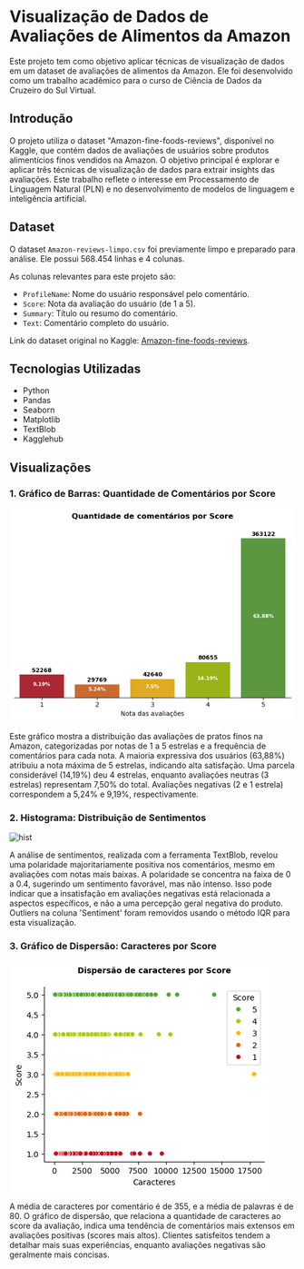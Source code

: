 # Visualização de Dados de Avaliações de Alimentos da Amazon

Este projeto tem como objetivo aplicar técnicas de visualização de dados em um dataset de avaliações de alimentos da Amazon. Ele foi desenvolvido como um trabalho acadêmico para o curso de Ciência de Dados da Cruzeiro do Sul Virtual.

## Introdução

O projeto utiliza o dataset "Amazon-fine-foods-reviews", disponível no Kaggle, que contém dados de avaliações de usuários sobre produtos alimentícios finos vendidos na Amazon. O objetivo principal é explorar e aplicar três técnicas de visualização de dados para extrair insights das avaliações. Este trabalho reflete o interesse em Processamento de Linguagem Natural (PLN) e no desenvolvimento de modelos de linguagem e inteligência artificial.

## Dataset

O dataset `Amazon-reviews-limpo.csv` foi previamente limpo e preparado para análise. Ele possui 568.454 linhas e 4 colunas.

As colunas relevantes para este projeto são:

  - `ProfileName`: Nome do usuário responsável pelo comentário.
  - `Score`: Nota da avaliação do usuário (de 1 a 5).
  - `Summary`: Título ou resumo do comentário.
  - `Text`: Comentário completo do usuário.

Link do dataset original no Kaggle: [Amazon-fine-foods-reviews](https://www.kaggle.com/datasets/thiagomustasheep/amazon-fine-foods-reviews).

## Tecnologias Utilizadas

  - Python
  - Pandas
  - Seaborn
  - Matplotlib
  - TextBlob
  - Kagglehub

## Visualizações

### 1\. Gráfico de Barras: Quantidade de Comentários por Score

![barra](plots/barras.png)

Este gráfico mostra a distribuição das avaliações de pratos finos na Amazon, categorizadas por notas de 1 a 5 estrelas e a frequência de comentários para cada nota. A maioria expressiva dos usuários (63,88%) atribuiu a nota máxima de 5 estrelas, indicando alta satisfação. Uma parcela considerável (14,19%) deu 4 estrelas, enquanto avaliações neutras (3 estrelas) representam 7,50% do total. Avaliações negativas (2 e 1 estrela) correspondem a 5,24% e 9,19%, respectivamente.

### 2\. Histograma: Distribuição de Sentimentos

![hist](plots/histograma.png)

A análise de sentimentos, realizada com a ferramenta TextBlob, revelou uma polaridade majoritariamente positiva nos comentários, mesmo em avaliações com notas mais baixas. A polaridade se concentra na faixa de 0 a 0.4, sugerindo um sentimento favorável, mas não intenso. Isso pode indicar que a insatisfação em avaliações negativas está relacionada a aspectos específicos, e não a uma percepção geral negativa do produto. Outliers na coluna 'Sentiment' foram removidos usando o método IQR para esta visualização.

### 3\. Gráfico de Dispersão: Caracteres por Score

![scatter](plots/dispersao.png)

A média de caracteres por comentário é de 355, e a média de palavras é de 80. O gráfico de dispersão, que relaciona a quantidade de caracteres ao score da avaliação, indica uma tendência de comentários mais extensos em avaliações positivas (scores mais altos). Clientes satisfeitos tendem a detalhar mais suas experiências, enquanto avaliações negativas são geralmente mais concisas.

